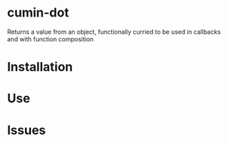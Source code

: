 cumin-dot
=========

Returns a value from an object, functionally curried to be used in callbacks and with function composition

Installation
============

Use
===

Issues
======